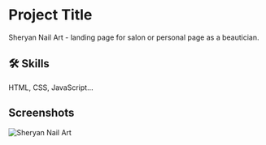 
# Project Title

Sheryan Nail Art - landing page for salon or personal page as a beautician.


## 🛠 Skills
HTML, CSS, JavaScript...


## Screenshots

![Sheryan Nail Art](https://github.com/BircanAli/SheryanNails/assets/105841521/b5c68b54-e55f-46ee-b54e-759fc6e6c26f)



